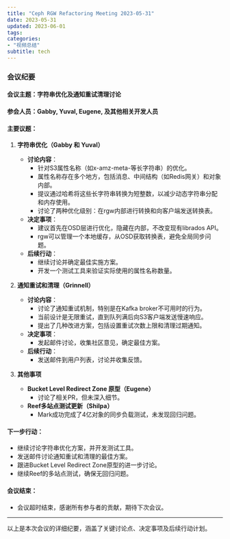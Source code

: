 ```yaml
---
title: "Ceph RGW Refactoring Meeting 2023-05-31"
date: 2023-05-31
updated: 2023-06-01
tags:
categories:
- "视频总结"
subtitle: tech
---
```



### 会议纪要

#### 会议主题：字符串优化及通知重试清理讨论

#### 参会人员：Gabby, Yuval, Eugene, 及其他相关开发人员

#### 主要议题：

1. **字符串优化（Gabby 和 Yuval）**
   - **讨论内容**：
     - 针对S3属性名称（如x-amz-meta-等长字符串）的优化。
     - 属性名称存在多个地方，包括消息、中间结构（如Redis网关）和对象内部。
     - 提议通过哈希将这些长字符串转换为短整数，以减少动态字符串分配和内存使用。
     - 讨论了两种优化级别：在rgw内部进行转换和向客户端发送转换表。
   - **决定事项**：
     - 建议首先在OSD层进行优化，隐藏在内部，不改变现有librados API。
     - rgw可以管理一个本地缓存，从OSD获取转换表，避免全局同步问题。
   - **后续行动**：
     - 继续讨论并确定最佳实施方案。
     - 开发一个测试工具来验证实际使用的属性名称数量。

2. **通知重试和清理（Grinnell）**
   - **讨论内容**：
     - 讨论了通知重试机制，特别是在Kafka broker不可用时的行为。
     - 当前设计是无限重试，直到队列满后向S3客户端发送慢速响应。
     - 提出了几种改进方案，包括设置重试次数上限和清理过期通知。
   - **决定事项**：
     - 发起邮件讨论，收集社区意见，确定最佳方案。
   - **后续行动**：
     - 发送邮件到用户列表，讨论并收集反馈。

3. **其他事项**
   - **Bucket Level Redirect Zone 原型（Eugene）**
     - 讨论了相关PR，但未深入细节。
   - **Reef多站点测试更新（Shilpa）**
     - Mark成功完成了4亿对象的同步负载测试，未发现回归问题。

#### 下一步行动：
- 继续讨论字符串优化方案，并开发测试工具。
- 发送邮件讨论通知重试和清理的最佳方案。
- 跟进Bucket Level Redirect Zone原型的进一步讨论。
- 继续Reef的多站点测试，确保无回归问题。

#### 会议结束：
- 会议超时结束，感谢所有参与者的贡献，期待下次会议。

---

以上是本次会议的详细纪要，涵盖了关键讨论点、决定事项及后续行动计划。